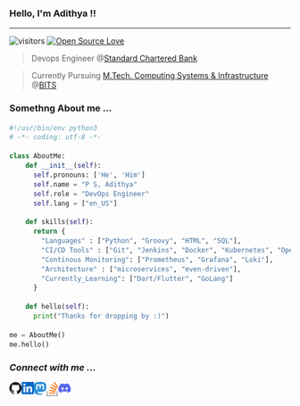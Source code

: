 ### <b>Hello, I'm Adithya !!</b>

---
![visitors](https://visitor-badge.laobi.icu/badge?page_id=psadi.psadi)
[![Open Source Love](https://badges.frapsoft.com/os/v1/open-source.svg?v=102)](https://github.com/ellerbrock/open-source-badge/)

> Devops Engineer @[Standard Chartered Bank](https://www.sc.com/in/)

> Currently Pursuing [M.Tech. Computing Systems & Infrastructure](https://bits-pilani-wilp.ac.in/m-tech/computing-systems-infrastructure.php) @[BITS](https://bits-pilani-wilp.ac.in/)

### <b>Somethng About me ... </b>

```python
#!/usr/bin/env python3
# -*- coding: utf-8 -*-

class AboutMe:
    def __init__(self):
      self.pronouns: ['He', 'Him']
      self.name = "P S, Adithya"
      self.role = "DevOps Engineer"
      self.lang = ["en_US"]

    def skills(self):
      return {
        "Languages" : ["Python", "Groovy", "HTML", "SQL"],
        "CI/CD Tools" : ["Git", "Jenkins", "Docker", "Kubernetes", "OpenShift", "Terraform", "Vault", "Ansible", "Rundeck", "Liquibase"],
        "Continous Monitoring": ["Prometheus", "Grafana", "Loki"],
        "Architecture" : ["microservices", "even-driven"],
        "Currently_Learning": ["Dart/Flutter", "GoLang"]
      }

    def hello(self):
      print("Thanks for dropping by :)")

me = AboutMe()
me.hello()
```

### *Connect with me ...*
<a href="https://github.com/psadi">
  <img align="left" alt="adithyaps github" width="22px" src="https://raw.githubusercontent.com/psadi/psadi/main/svg/github.svg" />
</a>

<a href="https://www.linkedin.com/in/adithya-ps-a4894869/">
  <img align="left" alt="adithyaps linkedin" width="22px" src="https://raw.githubusercontent.com/psadi/psadi/main/svg/linkedin.svg" />
</a>

<a href="https://mastodon.social/web/@addy3494">
  <img align="left" alt="adithyaps mastodon" width="22px" src="https://raw.githubusercontent.com/psadi/psadi/main/svg/mastodon.svg" />
</a>

<a href="https://stackoverflow.com/users/13554176/psadi">
  <img align="left" alt="adithyaps mastodon" width="22px" src="https://raw.githubusercontent.com/psadi/psadi/main/svg/stack-overflow.svg" />
</a>

<a href="https://discordapp.com/users/6611">
  <img align="left" alt="adithyaps mastodon" width="22px" src="https://raw.githubusercontent.com/psadi/psadi/main/svg/discord.svg" />
</a>
